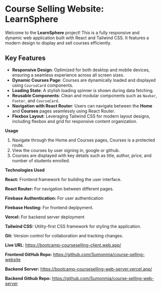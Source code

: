 # Course Selling Website: LearnSphere

Welcome to the **LearnSphere** project! This is a fully responsive and dynamic web application built with React and Tailwind CSS. It features a modern design to display and sell courses efficiently.

## Key Features

- **Responsive Design**: Optimized for both desktop and mobile devices, ensuring a seamless experience across all screen sizes.
- **Dynamic Courses Page**: Courses are dynamically loaded and displayed using `CourseCard` components.
- **Loading State**: A stylish loading spinner is shown during data fetching.
- **Reusable Components**: Clean and modular components such as `Navbar`, `Footer`, and `CourseCard`.
- **Navigation with React Router**: Users can navigate between the **Home** and **Courses** pages seamlessly using React Router.
- **Flexbox Layout**: Leveraging Tailwind CSS for modern layout designs, including flexbox and grid for responsive content organization.

**Usage**

1. Navigate through the Home and Courses pages, Courses is a protected route.
2. View the courses by user signing in, google or github.
3. Courses are displayed with key details such as title, author, price, and number of students enrolled.

**Technologies Used**

**React:** Frontend framework for building the user interface.

**React Router:** For navigation between different pages.

**Firebase Authentication:** For user authentication

**Firebase Hosting:** For frontend deplpyment.

**Vercel:** For backend server deployment

**Tailwind CSS:** Utility-first CSS framework for styling the application.

**Git:** Version control for collaboration and tracking changes.

**Live URL**: https://bootcamp-courseselling-client.web.app/

**Frontend GitHub Repo:** https://github.com/Sumonmia/course-selling-website

**Backend Server:** https://bootcamp-courseselling-web-server.vercel.app/

**Backend Github Repo:** https://github.com/Sumonmia/course-selling-web-server 

